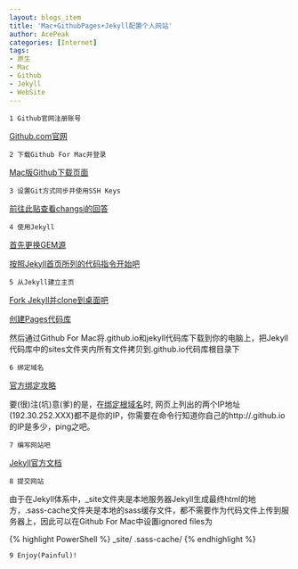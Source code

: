 ```yaml
---
layout: blogs_item
title: 'Mac+GithubPages+Jekyll配置个人网站'
author: AcePeak
categories: [Internet]
tags: 
- 原生
- Mac
- Github
- Jekyll
- WebSite
---
```


`1 Github官网注册账号`

[Github.com官网](https://github.com/)


`2 下载Github For Mac并登录`

[Mac版Github下载页面](https://mac.github.com/)


`3 设置Git方式同步并使用SSH Keys`

[前往此贴查看changsj的回答](http://segmentfault.com/q/1010000002169878)


`4 使用Jekyll`

[首先更换GEM源](http://www.365dw.cn/616.html)

[按照Jekyll首页所列的代码指令开始吧](http://jekyllrb.com/)


`5 从Jekyll建立主页`

[Fork Jekyll并clone到桌面吧](https://github.com/jekyll/jekyll)

[创建Pages代码库](https://pages.github.com/)

然后通过Github For Mac将<username>.github.io和jekyll代码库下载到你的电脑上，把Jekyll代码库中的sites文件夹内所有文件拷贝到<username>.github.io代码库根目录下


`6 绑定域名`

[官方绑定攻略](https://help.github.com/articles/setting-up-a-custom-domain-with-github-pages/)

要(很)注(坑)意(爹)的是，在[绑定根域名][*bind-domain*]时, 网页上列出的两个IP地址(192.30.252.XXX)都不是你的IP，你需要在命令行知道你自己的http://<username>.github.io的IP是多少，ping之吧。


`7 编写网站吧`

[Jekyll官方文档](http://jekyllrb.com/docs/home/)


`8 提交网站`

由于在Jekyll体系中，_site文件夹是本地服务器Jekyll生成最终html的地方，.sass-cache文件夹是本地的sass缓存文件，都不需要作为代码文件上传到服务器上，因此可以在Github For Mac中设置ignored files为

{% highlight PowerShell %}
_site/
.sass-cache/
{% endhighlight %}


`9 Enjoy(Painful)!`

[*bind-domain*]: https://help.github.com/articles/tips-for-configuring-an-a-record-with-your-dns-provider/